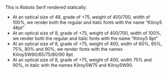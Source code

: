 This is Roboto Serif rendered statically:

* At an optical size of 48, grade of +75, weight of 400/700, width of 100%,
  we render both the regular and italic fonts with the name “Kilroy5 48pt”
* At an optical size of 8, grade of +75, weight of 400/700, width of 100%,
  we render both the regular and italic fonts with the name “Kilroy5 8pt”
* At an optical size of 8, grade of +75, weight of 400, width of 60%, 65%,
  75%, 80% and 90%, we render fonts with the names Kilroy5W60/65/75/80/90 8pt.
* At an optical size of 8, grade of +75, weight of 400, width 75% and 90%,
  in italic with the names Kilroy5W75 and Kilroy5W90.

